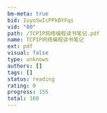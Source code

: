 ```yaml
---
bm-meta: true
bid: IuyoSwIcPPkBYFqs
vid: "00"
path: /TCPIP网络编程读书笔记.pdf
name: TCPIP网络编程读书笔记
ext: pdf
visual: false
type: unknown
authors: []
tags: []
status: reading
rating: 0
progress: 155
total: 160
---
```

